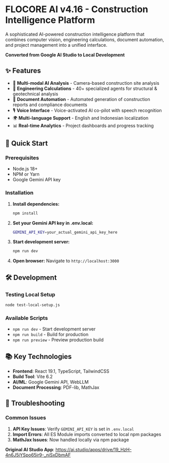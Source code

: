 # FLOCORE AI v4.16 - Construction Intelligence Platform

A sophisticated AI-powered construction intelligence platform that combines computer vision, engineering calculations, document automation, and project management into a unified interface.

**Converted from Google AI Studio to Local Development**

## ✨ Features

- 🤖 **Multi-modal AI Analysis** - Camera-based construction site analysis
- 📐 **Engineering Calculations** - 40+ specialized agents for structural & geotechnical analysis
- 📄 **Document Automation** - Automated generation of construction reports and compliance documents
- 🎙️ **Voice Interface** - Voice-activated AI co-pilot with speech recognition
- 🌍 **Multi-language Support** - English and Indonesian localization
- 📊 **Real-time Analytics** - Project dashboards and progress tracking

## 🚀 Quick Start

### Prerequisites
- Node.js 18+ 
- NPM or Yarn
- Google Gemini API key

### Installation

1. **Install dependencies:**
   ```bash
   npm install
   ```

2. **Set your Gemini API key in .env.local:**
   ```bash
   GEMINI_API_KEY=your_actual_gemini_api_key_here
   ```

3. **Start development server:**
   ```bash
   npm run dev
   ```

4. **Open browser:** Navigate to `http://localhost:3000`

## 🛠️ Development

### Testing Local Setup
```bash
node test-local-setup.js
```

### Available Scripts
- `npm run dev` - Start development server
- `npm run build` - Build for production  
- `npm run preview` - Preview production build

## 📚 Key Technologies

- **Frontend**: React 19.1, TypeScript, TailwindCSS
- **Build Tool**: Vite 6.2
- **AI/ML**: Google Gemini API, WebLLM
- **Document Processing**: PDF-lib, MathJax

## 🚨 Troubleshooting

### Common Issues

1. **API Key Issues**: Verify `GEMINI_API_KEY` is set in `.env.local`
2. **Import Errors**: All ES Module imports converted to local npm packages
3. **MathJax Issues**: Now handled locally via npm package

**Original AI Studio App**: https://ai.studio/apps/drive/19_HzH-4n6J5jYSpo65ir9-_niSxDbmAF
